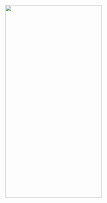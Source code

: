 <p align="center">
<img src="https://user-images.githubusercontent.com/91384732/168286194-42937e0d-751a-4b8f-9c08-3089840e963e.gif" width="300" height="600" />
</p>
